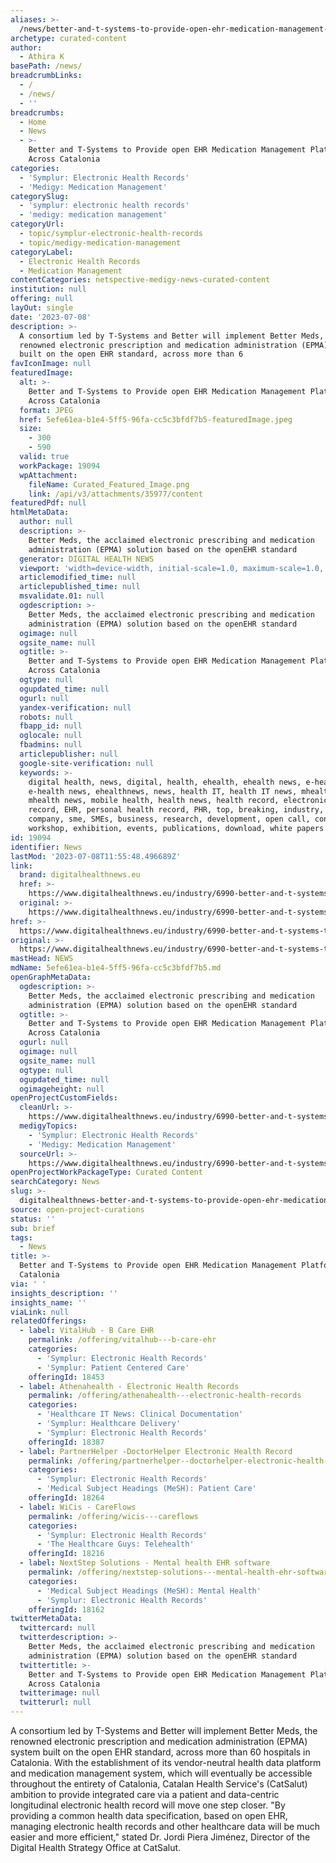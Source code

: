 ```yaml
---
aliases: >-
  /news/better-and-t-systems-to-provide-open-ehr-medication-management-platform-across-catalonia
archetype: curated-content
author:
  - Athira K
basePath: /news/
breadcrumbLinks:
  - /
  - /news/
  - ''
breadcrumbs:
  - Home
  - News
  - >-
    Better and T-Systems to Provide open EHR Medication Management Platform
    Across Catalonia
categories:
  - 'Symplur: Electronic Health Records'
  - 'Medigy: Medication Management'
categorySlug:
  - 'symplur: electronic health records'
  - 'medigy: medication management'
categoryUrl:
  - topic/symplur-electronic-health-records
  - topic/medigy-medication-management
categoryLabel:
  - Electronic Health Records
  - Medication Management
contentCategories: netspective-medigy-news-curated-content
institution: null
offering: null
layOut: single
date: '2023-07-08'
description: >-
  A consortium led by T-Systems and Better will implement Better Meds, the
  renowned electronic prescription and medication administration (EPMA) system
  built on the open EHR standard, across more than 6
favIconImage: null
featuredImage:
  alt: >-
    Better and T-Systems to Provide open EHR Medication Management Platform
    Across Catalonia
  format: JPEG
  href: 5efe61ea-b1e4-5ff5-96fa-cc5c3bfdf7b5-featuredImage.jpeg
  size:
    - 300
    - 590
  valid: true
  workPackage: 19094
  wpAttachment:
    fileName: Curated_Featured_Image.png
    link: /api/v3/attachments/35977/content
featuredPdf: null
htmlMetaData:
  author: null
  description: >-
    Better Meds, the acclaimed electronic prescribing and medication
    administration (EPMA) solution based on the openEHR standard
  generator: DIGITAL HEALTH NEWS
  viewport: 'width=device-width, initial-scale=1.0, maximum-scale=1.0, user-scalable=no'
  articlemodified_time: null
  articlepublished_time: null
  msvalidate.01: null
  ogdescription: >-
    Better Meds, the acclaimed electronic prescribing and medication
    administration (EPMA) solution based on the openEHR standard
  ogimage: null
  ogsite_name: null
  ogtitle: >-
    Better and T-Systems to Provide open EHR Medication Management Platform
    Across Catalonia
  ogtype: null
  ogupdated_time: null
  ogurl: null
  yandex-verification: null
  robots: null
  fbapp_id: null
  oglocale: null
  fbadmins: null
  articlepublisher: null
  google-site-verification: null
  keywords: >-
    digital health, news, digital, health, ehealth, ehealth news, e-health,
    e-health news, ehealthnews, news, health IT, health IT news, mhealth,
    mhealth news, mobile health, health news, health record, electronic health
    record, EHR, personal health record, PHR, top, breaking, industry, opinion,
    company, sme, SMEs, business, research, development, open call, conference,
    workshop, exhibition, events, publications, download, white papers
id: 19094
identifier: News
lastMod: '2023-07-08T11:55:48.496689Z'
link:
  brand: digitalhealthnews.eu
  href: >-
    https://www.digitalhealthnews.eu/industry/6990-better-and-t-systems-to-provide-openehr-medication-management-platform-across-catalonia
  original: >-
    https://www.digitalhealthnews.eu/industry/6990-better-and-t-systems-to-provide-openehr-medication-management-platform-across-catalonia
href: >-
  https://www.digitalhealthnews.eu/industry/6990-better-and-t-systems-to-provide-openehr-medication-management-platform-across-catalonia
original: >-
  https://www.digitalhealthnews.eu/industry/6990-better-and-t-systems-to-provide-openehr-medication-management-platform-across-catalonia
mastHead: NEWS
mdName: 5efe61ea-b1e4-5ff5-96fa-cc5c3bfdf7b5.md
openGraphMetaData:
  ogdescription: >-
    Better Meds, the acclaimed electronic prescribing and medication
    administration (EPMA) solution based on the openEHR standard
  ogtitle: >-
    Better and T-Systems to Provide open EHR Medication Management Platform
    Across Catalonia
  ogurl: null
  ogimage: null
  ogsite_name: null
  ogtype: null
  ogupdated_time: null
  ogimageheight: null
openProjectCustomFields:
  cleanUrl: >-
    https://www.digitalhealthnews.eu/industry/6990-better-and-t-systems-to-provide-openehr-medication-management-platform-across-catalonia
  medigyTopics:
    - 'Symplur: Electronic Health Records'
    - 'Medigy: Medication Management'
  sourceUrl: >-
    https://www.digitalhealthnews.eu/industry/6990-better-and-t-systems-to-provide-openehr-medication-management-platform-across-catalonia
openProjectWorkPackageType: Curated Content
searchCategory: News
slug: >-
  digitalhealthnews-better-and-t-systems-to-provide-open-ehr-medication-management-platform-across-catalonia
source: open-project-curations
status: ''
sub: brief
tags:
  - News
title: >-
  Better and T-Systems to Provide open EHR Medication Management Platform Across
  Catalonia
via: ' '
insights_description: ''
insights_name: ''
viaLink: null
relatedOfferings:
  - label: VitalHub - B Care EHR
    permalink: /offering/vitalhub---b-care-ehr
    categories:
      - 'Symplur: Electronic Health Records'
      - 'Symplur: Patient Centered Care'
    offeringId: 18453
  - label: Athenahealth - Electronic Health Records
    permalink: /offering/athenahealth---electronic-health-records
    categories:
      - 'Healthcare IT News: Clinical Documentation'
      - 'Symplur: Healthcare Delivery'
      - 'Symplur: Electronic Health Records'
    offeringId: 18387
  - label: PartnerHelper -DoctorHelper Electronic Health Record
    permalink: /offering/partnerhelper--doctorhelper-electronic-health-record
    categories:
      - 'Symplur: Electronic Health Records'
      - 'Medical Subject Headings (MeSH): Patient Care'
    offeringId: 18264
  - label: WiCis - CareFlows
    permalink: /offering/wicis---careflows
    categories:
      - 'Symplur: Electronic Health Records'
      - 'The Healthcare Guys: Telehealth'
    offeringId: 18216
  - label: NextStep Solutions - Mental health EHR software
    permalink: /offering/nextstep-solutions---mental-health-ehr-software
    categories:
      - 'Medical Subject Headings (MeSH): Mental Health'
      - 'Symplur: Electronic Health Records'
    offeringId: 18162
twitterMetaData:
  twittercard: null
  twitterdescription: >-
    Better Meds, the acclaimed electronic prescribing and medication
    administration (EPMA) solution based on the openEHR standard
  twittertitle: >-
    Better and T-Systems to Provide open EHR Medication Management Platform
    Across Catalonia
  twitterimage: null
  twitterurl: null
---
```

<p>A consortium led by T-Systems and Better will implement Better Meds, the renowned electronic prescription and medication administration (EPMA) system built on the open EHR standard, across more than 60 hospitals in Catalonia. With the establishment of its vendor-neutral health data platform and medication management system, which will eventually be accessible throughout the entirety of Catalonia, Catalan Health Service's (CatSalut) ambition to provide integrated care via a patient and data-centric longitudinal electronic health record will move one step closer. "By providing a common health data specification, based on open EHR, managing electronic health records and other healthcare data will be much easier and more efficient," stated Dr. Jordi Piera Jiménez, Director of the Digital Health Strategy Office at CatSalut.</p>